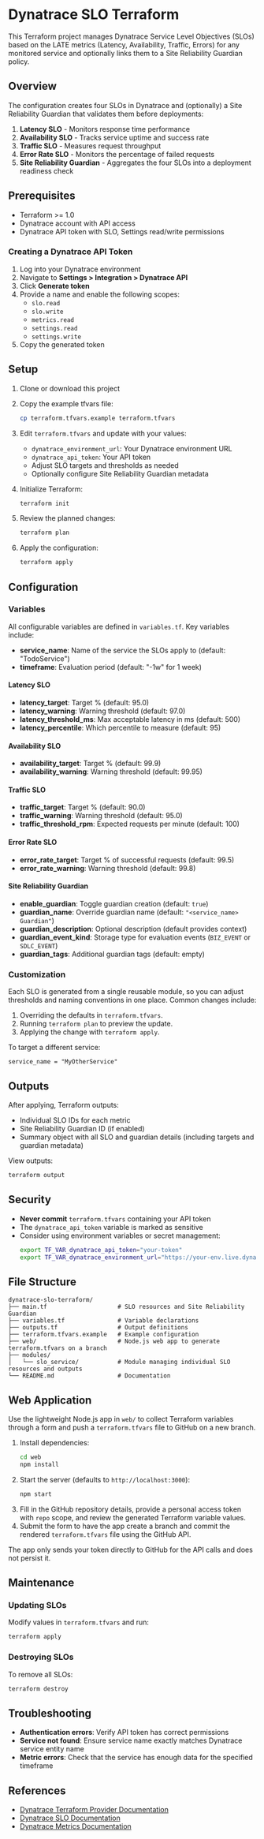 # Dynatrace SLO Terraform

This Terraform project manages Dynatrace Service Level Objectives (SLOs) based on the LATE metrics (Latency, Availability, Traffic, Errors) for any monitored service and optionally links them to a Site Reliability Guardian policy.

## Overview

The configuration creates four SLOs in Dynatrace and (optionally) a Site Reliability Guardian that validates them before deployments:

1. **Latency SLO** - Monitors response time performance
2. **Availability SLO** - Tracks service uptime and success rate
3. **Traffic SLO** - Measures request throughput
4. **Error Rate SLO** - Monitors the percentage of failed requests
5. **Site Reliability Guardian** - Aggregates the four SLOs into a deployment readiness check

## Prerequisites

- Terraform >= 1.0
- Dynatrace account with API access
- Dynatrace API token with SLO, Settings read/write permissions

### Creating a Dynatrace API Token

1. Log into your Dynatrace environment
2. Navigate to **Settings > Integration > Dynatrace API**
3. Click **Generate token**
4. Provide a name and enable the following scopes:
   - `slo.read`
   - `slo.write`
   - `metrics.read`
   - `settings.read`
   - `settings.write`
5. Copy the generated token

## Setup

1. Clone or download this project

2. Copy the example tfvars file:
   ```bash
   cp terraform.tfvars.example terraform.tfvars
   ```

3. Edit `terraform.tfvars` and update with your values:
   - `dynatrace_environment_url`: Your Dynatrace environment URL
   - `dynatrace_api_token`: Your API token
   - Adjust SLO targets and thresholds as needed
   - Optionally configure Site Reliability Guardian metadata

4. Initialize Terraform:
   ```bash
   terraform init
   ```

5. Review the planned changes:
   ```bash
   terraform plan
   ```

6. Apply the configuration:
   ```bash
   terraform apply
   ```

## Configuration

### Variables

All configurable variables are defined in `variables.tf`. Key variables include:

- **service_name**: Name of the service the SLOs apply to (default: "TodoService")
- **timeframe**: Evaluation period (default: "-1w" for 1 week)

#### Latency SLO
- **latency_target**: Target % (default: 95.0)
- **latency_warning**: Warning threshold (default: 97.0)
- **latency_threshold_ms**: Max acceptable latency in ms (default: 500)
- **latency_percentile**: Which percentile to measure (default: 95)

#### Availability SLO
- **availability_target**: Target % (default: 99.9)
- **availability_warning**: Warning threshold (default: 99.95)

#### Traffic SLO
- **traffic_target**: Target % (default: 90.0)
- **traffic_warning**: Warning threshold (default: 95.0)
- **traffic_threshold_rpm**: Expected requests per minute (default: 100)

#### Error Rate SLO
- **error_rate_target**: Target % of successful requests (default: 99.5)
- **error_rate_warning**: Warning threshold (default: 99.8)

#### Site Reliability Guardian
- **enable_guardian**: Toggle guardian creation (default: `true`)
- **guardian_name**: Override guardian name (default: `"<service_name> Guardian"`)
- **guardian_description**: Optional description (default provides context)
- **guardian_event_kind**: Storage type for evaluation events (`BIZ_EVENT` or `SDLC_EVENT`)
- **guardian_tags**: Additional guardian tags (default: empty)

### Customization

Each SLO is generated from a single reusable module, so you can adjust thresholds and naming conventions in one place. Common changes include:

1. Overriding the defaults in `terraform.tfvars`.
2. Running `terraform plan` to preview the update.
3. Applying the change with `terraform apply`.

To target a different service:
```hcl
service_name = "MyOtherService"
```

## Outputs

After applying, Terraform outputs:

- Individual SLO IDs for each metric
- Site Reliability Guardian ID (if enabled)
- Summary object with all SLO and guardian details (including targets and guardian metadata)

View outputs:
```bash
terraform output
```

## Security

- **Never commit** `terraform.tfvars` containing your API token
- The `dynatrace_api_token` variable is marked as sensitive
- Consider using environment variables or secret management:
  ```bash
  export TF_VAR_dynatrace_api_token="your-token"
  export TF_VAR_dynatrace_environment_url="https://your-env.live.dynatrace.com"
  ```

## File Structure

```
dynatrace-slo-terraform/
├── main.tf                    # SLO resources and Site Reliability Guardian
├── variables.tf               # Variable declarations
├── outputs.tf                 # Output definitions
├── terraform.tfvars.example   # Example configuration
├── web/                       # Node.js web app to generate terraform.tfvars on a branch
├── modules/
│   └── slo_service/           # Module managing individual SLO resources and outputs
└── README.md                  # Documentation
```

## Web Application

Use the lightweight Node.js app in `web/` to collect Terraform variables through a form and push a `terraform.tfvars` file to GitHub on a new branch.

1. Install dependencies:
   ```bash
   cd web
   npm install
   ```
2. Start the server (defaults to `http://localhost:3000`):
   ```bash
   npm start
   ```
3. Fill in the GitHub repository details, provide a personal access token with `repo` scope, and review the generated Terraform variable values.
4. Submit the form to have the app create a branch and commit the rendered `terraform.tfvars` file using the GitHub API.

The app only sends your token directly to GitHub for the API calls and does not persist it.

## Maintenance

### Updating SLOs

Modify values in `terraform.tfvars` and run:
```bash
terraform apply
```

### Destroying SLOs

To remove all SLOs:
```bash
terraform destroy
```

## Troubleshooting

- **Authentication errors**: Verify API token has correct permissions
- **Service not found**: Ensure service name exactly matches Dynatrace service entity name
- **Metric errors**: Check that the service has enough data for the specified timeframe

## References

- [Dynatrace Terraform Provider Documentation](https://registry.terraform.io/providers/dynatrace-oss/dynatrace/latest/docs)
- [Dynatrace SLO Documentation](https://www.dynatrace.com/support/help/how-to-use-dynatrace/service-level-objectives)
- [Dynatrace Metrics Documentation](https://www.dynatrace.com/support/help/how-to-use-dynatrace/metrics)
